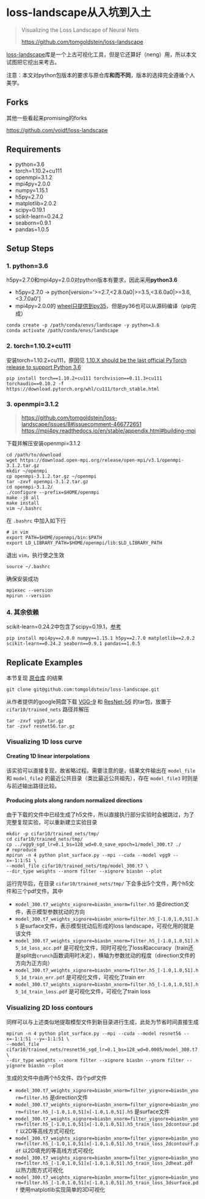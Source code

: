 # loss-landscape从入坑到入土

> Visualizing the Loss Landscape of Neural Nets
> 
> https://github.com/tomgoldstein/loss-landscape

[loss-landscape](https://github.com/tomgoldstein/loss-landscape)库是一个上古可视化工具，但是它还算好（neng）用，所以本文试图把它挖出来考古。

注意：本文对python包版本的要求与原仓库**和而不同**，版本的选择完全遵循个人美学。

## Forks

其他一些看起来promising的forks

https://github.com/voidf/loss-landscape

## Requirements

+ python=3.6
+ torch=1.10.2+cu111
+ openmpi=3.1.2
+ mpi4py=2.0.0
+ numpy=1.15.1
+ h5py=2.7.0
+ matplotlib=2.0.2
+ scipy=0.19.1
+ scikit-learn=0.24.2
+ seaborn=0.9.1
+ pandas=1.0.5

## Setup Steps

### 1. python=3.6

h5py=2.7.0和mpi4py=2.0.0对python版本有要求，因此采用**python3.6**
- h5py=2.7.0 -> python[version='>=2.7,<2.8.0a0|>=3.5,<3.6.0a0|>=3.6,<3.7.0a0']
- mpi4py=2.0.0的 [wheel只提供到py35](https://pypi.org/project/mpi4py/2.0.0/#files)，但是py36也可以从源码编译（pip完成）

```shell
conda create -p /path/conda/envs/landscape -y python=3.6
conda activate /path/conda/envs/landscape
```

### 2. torch=1.10.2+cu111

安装torch=1.10.2+cu111，原因见 [1.10.X should be the last official PyTorch release to support Python 3.6](https://github.com/pytorch/pytorch/issues/66462)

```shell
pip install torch==1.10.2+cu111 torchvision==0.11.3+cu111 torchaudio==0.10.2 -f https://download.pytorch.org/whl/cu111/torch_stable.html
```

### 3. openmpi=3.1.2

> https://github.com/tomgoldstein/loss-landscape/issues/8#issuecomment-466772651
> https://mpi4py.readthedocs.io/en/stable/appendix.html#building-mpi

下载并解压安装openmpi=3.1.2

```shell
cd /path/to/download
wget https://download.open-mpi.org/release/open-mpi/v3.1/openmpi-3.1.2.tar.gz
mkdir ~/openmpi
cp openmpi-3.1.2.tar.gz ~/openmpi
tar -zxvf openmpi-3.1.2.tar.gz
cd openmpi-3.1.2/
./configure --prefix=$HOME/openmpi
make -j8 all
make install
vim ~/.bashrc
```

在 `.bashrc` 中加入如下行

```shell
# in vim
export PATH=$HOME/openmpi/bin:$PATH
export LD_LIBRARY_PATH=$HOME/openmpi/lib:$LD_LIBRARY_PATH
```

退出 `vim`，执行使之生效

```shell
source ~/.bashrc
```

确保安装成功

```shell
mpiexec --version
mpirun --version
```

### 4. 其余依赖

scikit-learn=0.24.2中包含了scipy=0.19.1，[参考](https://pypi.org/project/scikit-learn/0.24.2/)

```shell
pip install mpi4py==2.0.0 numpy==1.15.1 h5py==2.7.0 matplotlib==2.0.2 scikit-learn==0.24.2 seaborn==0.9.1 pandas==1.0.5
```

## Replicate Examples

本节复现 [原仓库](https://github.com/tomgoldstein/loss-landscape) 的结果

```shell
git clone git@github.com:tomgoldstein/loss-landscape.git
```



从作者提供的google网盘下载 [VGG-9](https://drive.google.com/open?id=1jikD79HGbp6mN1qSGojsXOZEM5VAq3tH) 和 [ResNet-56](https://drive.google.com/a/cs.umd.edu/file/d/12oxkvfaKcPyyHiOevVNTBzaQ1zAFlNPX/view?usp=sharing) 的tar包，放置于 `cifar10/trained_nets` 路径并解压

```shell
tar -zxvf vgg9.tar.gz
tar -zxvf resnet56.tar.gz
```

### Visualizing 1D loss curve

#### Creating 1D linear interpolations

该实验可以直接复现，故省略过程。需要注意的是，结果文件输出在 `model_file` 和 `model_file2` 的最近公共目录（类比最近公共祖先），存在 `model_file3` 时则是与前述输出路径比较。

#### Producing plots along random normalized directions

由于下载的文件中已经生成了h5文件，所以直接执行部分实验时会被跳过，为了完整复现实验，可以重新建立实验目录

```shell
mkdir -p cifar10/trained_nets/tmp/
cd cifar10/trained_nets/tmp/
cp ../vgg9_sgd_lr=0.1_bs=128_wd=0.0_save_epoch=1/model_300.t7 ./
# reproduce
mpirun -n 4 python plot_surface.py --mpi --cuda --model vgg9 --x=-1:1:51 \
--model_file cifar10/trained_nets/tmp/model_300.t7 \
--dir_type weights --xnorm filter --xignore biasbn --plot
```

运行完毕后，在目录 `cifar10/trained_nets/tmp/` 下会多出5个文件，两个h5文件和三个pdf文件。其中
+ `model_300.t7_weights_xignore=biasbn_xnorm=filter.h5` 是direction文件，表示模型参数扰动的方向
+ `model_300.t7_weights_xignore=biasbn_xnorm=filter.h5_[-1.0,1.0,51].h5` 是surface文件，表示模型扰动后形成的loss landscape，可视化用的就是该文件
+ `model_300.t7_weights_xignore=biasbn_xnorm=filter.h5_[-1.0,1.0,51].h5_1d_loss_acc.pdf` 是可视化文件，同时可视化了loss和accuracy（train还是split由`crunch`函数调用时决定），横轴为参数扰动的程度（direction文件的方向为正方向）
+ `model_300.t7_weights_xignore=biasbn_xnorm=filter.h5_[-1.0,1.0,51].h5_1d_train_err.pdf` 是可视化文件，可视化了train err
+ `model_300.t7_weights_xignore=biasbn_xnorm=filter.h5_[-1.0,1.0,51].h5_1d_train_loss.pdf` 是可视化文件，可视化了train loss

### Visualizing 2D loss contours

同样可以与上述类似地提取模型文件到新目录进行生成，此处为节省时间直接生成

```shell
mpirun -n 4 python plot_surface.py --mpi --cuda --model resnet56 --x=-1:1:51 --y=-1:1:51 \
--model_file cifar10/trained_nets/resnet56_sgd_lr=0.1_bs=128_wd=0.0005/model_300.t7 \
--dir_type weights --xnorm filter --xignore biasbn --ynorm filter --yignore biasbn --plot
```

生成的文件中由两个h5文件、四个pdf文件
+ `model_300.t7_weights_xignore=biasbn_xnorm=filter_yignore=biasbn_ynorm=filter.h5` 是direction文件
+ `model_300.t7_weights_xignore=biasbn_xnorm=filter_yignore=biasbn_ynorm=filter.h5_[-1.0,1.0,51]x[-1.0,1.0,51].h5` 是surface文件
+ `model_300.t7_weights_xignore=biasbn_xnorm=filter_yignore=biasbn_ynorm=filter.h5_[-1.0,1.0,51]x[-1.0,1.0,51].h5_train_loss_2dcontour.pdf` 以2D等高线方式可视化
+ `model_300.t7_weights_xignore=biasbn_xnorm=filter_yignore=biasbn_ynorm=filter.h5_[-1.0,1.0,51]x[-1.0,1.0,51].h5_train_loss_2dcontourf.pdf` 以2D填充的等高线方式可视化
+ `model_300.t7_weights_xignore=biasbn_xnorm=filter_yignore=biasbn_ynorm=filter.h5_[-1.0,1.0,51]x[-1.0,1.0,51].h5_train_loss_2dheat.pdf` 以热力图方式可视化
+ `model_300.t7_weights_xignore=biasbn_xnorm=filter_yignore=biasbn_ynorm=filter.h5_[-1.0,1.0,51]x[-1.0,1.0,51].h5_train_loss_3dsurface.pdf` 使用matplotlib实现简单的3D可视化
